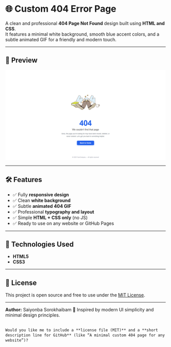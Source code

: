 # 🌐 Custom 404 Error Page

A clean and professional **404 Page Not Found** design built using **HTML and CSS**.  
It features a minimal white background, smooth blue accent colors, and a subtle animated GIF for a friendly and modern touch.

---

## 📸 Preview

![404 Preview](https://github.com/haokipstevin-rgb/5.-404-Page/blob/main/Preview.png?raw=true)

---

## 🛠️ Features

- ✅ Fully **responsive design**
- ✅ Clean **white background**
- ✅ Subtle **animated 404 GIF**
- ✅ Professional **typography and layout**
- ✅ Simple **HTML + CSS only** (no JS)
- ✅ Ready to use on any website or GitHub Pages

---

## 🧱 Technologies Used

- **HTML5**
- **CSS3**

---



## 📄 License

This project is open source and free to use under the [MIT License](LICENSE).

---

**Author:** 
Saiyonba Sorokhaibam
🎨 Inspired by modern UI simplicity and minimal design principles.

```

Would you like me to include a **license file (MIT)** and a **short description line for GitHub** (like “A minimal custom 404 page for any website”)?
```

